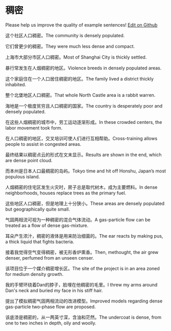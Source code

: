 # 稠密

Please help us improve the quality of example sentences! [Edit on Github](https://github.com/jiyushe/jiyu-example-sentence-source/blob/main/chinese/choumi.md)

<p><span class="chinese">这个社区人口稠密。</span><span class="english">The community is densely populated.</span></p>

<p><span class="chinese">它们曾更少的稠密。</span><span class="english">They were much less dense and compact.</span></p>

<p><span class="chinese">上海市大部分市区人口稠密。</span><span class="english">Most of Shanghai City is thickly settled.</span></p>

<p><span class="chinese">暴行常发生在人烟稠密的地区。</span><span class="english">Violence breeds in densely populated areas.</span></p>

<p><span class="chinese">这个家庭住在一个人口居住稠密的地区。</span><span class="english">The family lived a district thickly inhabited.</span></p>

<p><span class="chinese">整个北堡地区人口稠密。</span><span class="english">That whole North Castle area is a rabbit warren.</span></p>

<p><span class="chinese">海地是一个极度贫穷且人口稠密的国家。</span><span class="english">The country is desperately poor and densely populated.</span></p>

<p><span class="chinese">在这些人烟稠密的城市中，劳工运动逐渐形成。</span><span class="english">In these crowded centers, the labor movement took form.</span></p>

<p><span class="chinese">在人口稠密的地区，交叉培训可使人们进行互相帮助。</span><span class="english">Cross-training allows people to assist in congested areas.</span></p>

<p><span class="chinese">最终结果以稠密点云的形式在文末显示。</span><span class="english">Results are shown in the end, which are dense point cloud.</span></p>

<p><span class="chinese">而本州是日本人口最稠密的岛屿。</span><span class="english">Tokyo time and hit off Honshu, Japan’s most populous island.</span></p>

<p><span class="chinese">人烟稠密的住宅区发生火灾时，房子总是取代树木，成为主要燃料。</span><span class="english">In dense neighborhoods, houses replace trees as the primary fuel.</span></p>

<p><span class="chinese">这些地区人口稠密，但是地理上十分狭小。</span><span class="english">These areas are densely populated but geographically quite small.</span></p>

<p><span class="chinese">气固两相流可视为一种稠密的混合气体流动。</span><span class="english">A gas-particle flow can be treated as a flow of dense gas-mixture.</span></p>

<p><span class="chinese">耳朵产生浓汁，稠密的液体是用来防治细菌的。</span><span class="english">The ear reacts by making pus, a thick liquid that fights bacteria.</span></p>

<p><span class="chinese">接着我觉得空气变得稠密，被无形香炉熏香。</span><span class="english">Then, methought, the air grew denser, perfumed from an unseen censer.</span></p>

<p><span class="chinese">该项目位于一个媒介稠密增长区。</span><span class="english">The site of the project is in an area zoned for medium density growth.</span></p>

<p><span class="chinese">我的手臂环绕着Dan的脖子，脸埋在他稠密的毛里。</span><span class="english">I threw my arms around Dan's neck and buried my face in his stiff hair.</span></p>

<p><span class="chinese">提出了模拟稠密气固两相流动的改进模型。</span><span class="english">Improved models regarding dense gas-particle two-phase flow are proposed.</span></p>

<p><span class="chinese">该底漆是稠密的，从一两英寸深，含油和茫然。</span><span class="english">The undercoat is dense, from one to two inches in depth, oily and woolly.</span></p>

